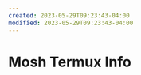 ```yaml
---
created: 2023-05-29T09:23:43-04:00
modified: 2023-05-29T09:23:43-04:00
---
```


# Mosh Termux Info

